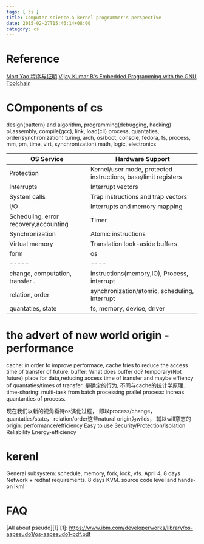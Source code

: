 ```yaml
---
tags: [ cs ] 
title: Computer science a kernel programmer's perspective
date: 2015-02-27T15:46:14+08:00 
category: cs
---
```


# Reference
[Mort Yao 程序与证明](http://www.tuicool.com/articles/YRZvem)
[Vijay Kumar B's Embedded Programming with the GNU Toolchain](http://www.bravegnu.org/gnu-eprog/)

# COmponents of cs
design(pattern) and algorithm, programming(debugging, hacking)
pl,assembly, compile(gcc), link, load(cll)
process, quantaties, order(synchronization)
turing, arch, os(boot, console, fedora, fs, process, mm, pm, time, virt, synchronization)
math, logic, electronics

OS Service | Hardware Support 
------------|------------------------------------- 
Protection  | Kernel/user mode, protected instructions, base/limit registers 
Interrupts  | Interrupt vectors  
System calls  | Trap instructions and trap vectors  
I/O  | Interrupts and memory mapping  
Scheduling, error recovery,accounting  | Timer  
Synchronization  | Atomic instructions  
Virtual memory  | Translation look-aside buffers 
form | os
-----|----
change, computation, transfer . | instructions(memory,IO), Process, interrupt
relation, order | synchronization/atomic, scheduling, interrupt
quantaties, state | fs, memory, device, driver
# the advert of new world origin - performance
cache: in order to improve performace, cache tries to reduce the access time of transfer of future.
buffer: What does buffer do? temporary(Not future) place for data,reducing access time of transfer and 
maybe effiency of quantaties/times of transfer. 是确定的行为, 不同与cache的统计学原理.
time-sharing: multi-task from batch processing
prallel process: increas quantanties of process.

现在我们以新的视角看待os演化过程， 即以process/change， quantaties/state， relation/order这些natural origin为wilds，
辅以will意志的origin: 
performance/efficiency
Easy to use
Security/Protection/isolation
Reliability
Energy-efficiency

# kerenl
General subsystem: schedule, memory, fork, lock, vfs. April 4, 8 days
Network + redhat requirements. 8 days
KVM. source code level and hands-on lkml

# FAQ
[All about pseudo][1]
[1]: https://www.ibm.com/developerworks/library/os-aapseudo1/os-aapseudo1-pdf.pdf
